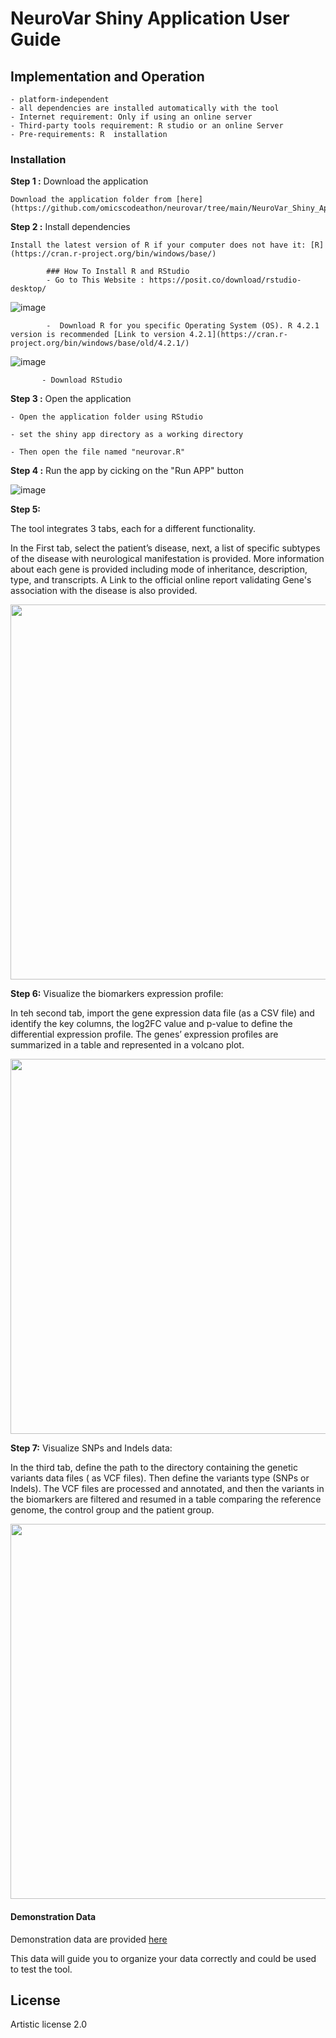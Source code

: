 # NeuroVar Shiny Application User Guide

## Implementation and  Operation

    - platform-independent
    - all dependencies are installed automatically with the tool
    - Internet requirement: Only if using an online server
    - Third-party tools requirement: R studio or an online Server
    - Pre-requirements: R  installation
    
### Installation

**Step 1 :** Download the application
   
    Download the application folder from [here](https://github.com/omicscodeathon/neurovar/tree/main/NeuroVar_Shiny_Application)                                                                                                                      
**Step 2 :** Install dependencies
    
    Install the latest version of R if your computer does not have it: [R](https://cran.r-project.org/bin/windows/base/)   
    
            ### How To Install R and RStudio
            - Go to This Website : https://posit.co/download/rstudio-desktop/ 
![image](https://github.com/omicscodeathon/Exvar/assets/73958439/62b7eda6-c7af-47a2-aec9-fe14aae68e50)

            -  Download R for you specific Operating System (OS). R 4.2.1 version is recommended [Link to version 4.2.1](https://cran.r-project.org/bin/windows/base/old/4.2.1/)

![image](https://github.com/omicscodeathon/Exvar/assets/73958439/258e6366-4cf9-45a9-ba39-ebaf4212af71)

           - Download RStudio

**Step 3 :** Open the application 

    - Open the application folder using RStudio   

    - set the shiny app directory as a working directory   

    - Then open the file named "neurovar.R"

**Step 4 :** Run the app by cicking on the "Run APP" button 
 
![image](https://github.com/omicscodeathon/neurovar/assets/73958439/249ad53a-db4c-4bd2-b0d9-9babd98bd8df)

**Step 5:**

The tool integrates 3 tabs, each for a different functionality.

In the First tab, select the patient’s disease, next, a list of specific subtypes of the disease with neurological manifestation is provided. More information about each gene is provided including mode of inheritance, description, type, and transcripts. A Link to the official online report validating Gene's association with the disease is also provided.

<p align="center">
<img src="https://user-images.githubusercontent.com/73958439/232723944-8e5e658e-bbe5-40e7-92d7-f855ae0400aa.png" width="600" >
</p>

**Step 6:** Visualize the biomarkers expression profile:

   
In teh second tab, import the gene expression data file (as a CSV file) and identify the key columns, the log2FC value and p-value to define the differential expression profile. The genes’ expression profiles are summarized in a table and represented in a volcano plot.

<p align="center">
<img src="https://user-images.githubusercontent.com/73958439/232724064-e2803d44-4381-408e-b0b7-0a9553b8a16b.png" width="600" >
</p>

**Step 7:** Visualize SNPs and Indels data:

In the third tab,  define the path to the directory containing the genetic variants data files ( as VCF files). Then define the variants type (SNPs or Indels). The VCF files are processed and annotated, and then the variants in the biomarkers are filtered and resumed in a table comparing the reference genome, the control group and the patient group.

<p align="center">
<img src="https://user-images.githubusercontent.com/73958439/232724156-3bd91417-89ec-4d1e-a56e-953836a0256b.png" width="600" >
</p>


#### Demonstration Data

Demonstration data are provided [here](https://github.com/omicscodeathon/neurovar/blob/main/demonstration_data.rar)

This data will guide you to organize your data correctly and could be used to test the tool.

## License

Artistic license 2.0
